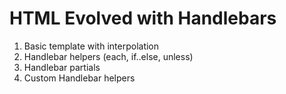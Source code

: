 # HTML Evolved with Handlebars

1. Basic template with interpolation
1. Handlebar helpers (each, if..else, unless)
1. Handlebar partials
1. Custom Handlebar helpers

